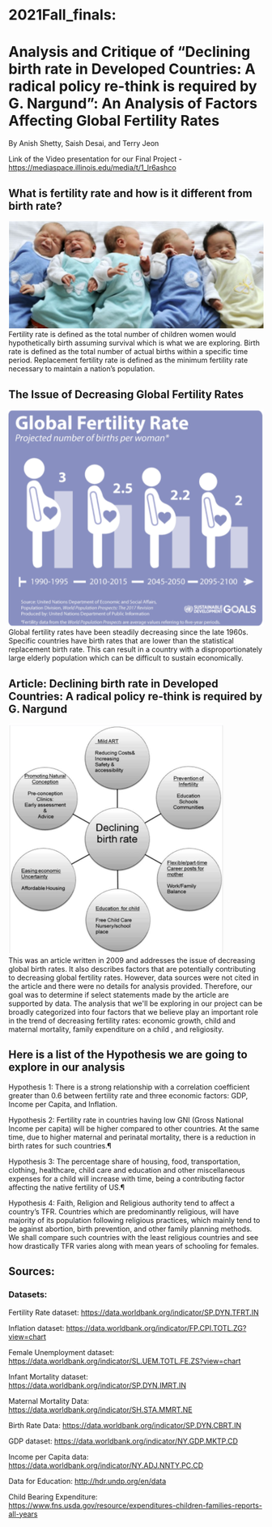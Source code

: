 # 2021Fall_finals: 

# Analysis and Critique of “Declining birth rate in Developed Countries: A radical policy re-think is required by G. Nargund”:  An Analysis of Factors Affecting Global Fertility Rates

By Anish Shetty, Saish Desai, and Terry Jeon

Link of the Video presentation for our Final Project - https://mediaspace.illinois.edu/media/t/1_lr6ashco


## What is fertility rate and how is it different from birth rate?
![](images/image1.PNG)  
Fertility rate is defined as the total number of children women would hypothetically birth assuming survival which is what we are exploring.
Birth rate is defined as the total number of actual births within a specific time period.
Replacement fertility rate is defined as the minimum fertility rate necessary to maintain a nation’s population.

## The Issue of Decreasing Global Fertility Rates
![](images/image2.PNG)  
Global fertility rates have been steadily decreasing since the late 1960s.
Specific countries have birth rates that are lower than the statistical replacement birth rate.
This can result in a country with a disproportionately large elderly population which can be difficult to sustain economically.

## Article: Declining birth rate in Developed Countries: A radical policy re-think is required by G. Nargund
![](images/image3.PNG)  
This was an article written in 2009 and addresses the issue of decreasing global birth rates. It also describes factors that are potentially contributing to decreasing global fertility rates. However, data sources were not cited in the article and there were no details for analysis provided. Therefore, our goal was to determine if select statements made by the article are supported by data. The analysis that we'll be exploring in our project can be broadly categorized into four factors that we believe play an important role in the trend of decreasing fertility rates: economic growth, child and maternal mortality, family expenditure on a child , and religiosity.

## Here is a list of the Hypothesis we are going to explore in our analysis
Hypothesis 1: There is a strong relationship with a correlation coefficient greater than 0.6 between fertility rate and three economic factors: GDP, Income per Capita, and Inflation.

Hypothesis 2: Fertility rate in countries having low GNI (Gross National Income per capita) will be higher compared to other countries. At the same time, due to higher maternal and perinatal mortality, there is a reduction in birth rates for such countries.¶

Hypothesis 3: The percentage share of housing, food, transportation, clothing, healthcare, child care and education and other miscellaneous expenses for a child will increase with time, being a contributing factor affecting the native fertility of US.¶

Hypothesis 4: Faith, Religion and Religious authority tend to affect a country’s TFR. Countries which are predominantly religious, will have majority of its population following religious practices, which mainly tend to be against abortion, birth prevention, and other family planning methods. We shall compare such countries with the least religious countries and see how drastically TFR varies along with mean years of schooling for females.

## Sources:  
### Datasets:
Fertility Rate dataset: https://data.worldbank.org/indicator/SP.DYN.TFRT.IN

Inflation dataset:  https://data.worldbank.org/indicator/FP.CPI.TOTL.ZG?view=chart

Female Unemployment dataset: https://data.worldbank.org/indicator/SL.UEM.TOTL.FE.ZS?view=chart

Infant Mortality dataset: https://data.worldbank.org/indicator/SP.DYN.IMRT.IN

Maternal Mortality Data: https://data.worldbank.org/indicator/SH.STA.MMRT.NE

Birth Rate Data: https://data.worldbank.org/indicator/SP.DYN.CBRT.IN

GDP dataset: https://data.worldbank.org/indicator/NY.GDP.MKTP.CD

Income per Capita data: https://data.worldbank.org/indicator/NY.ADJ.NNTY.PC.CD

Data for Education: http://hdr.undp.org/en/data

Child Bearing Expenditure: https://www.fns.usda.gov/resource/expenditures-children-families-reports-all-years 



